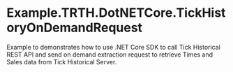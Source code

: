 # Example.TRTH.DotNETCore.TickHistoryOnDemandRequest
Example to demonstrates how to use .NET Core SDK to call Tick Historical REST API and send on demand extraction request to retrieve Times and Sales data from Tick Historical Server.
